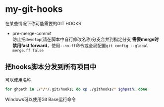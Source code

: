 # my-git-hooks
在某些情况下你可能需要的GIT HOOKS  
- pre-merge-commit  
防止把`develop`(请在脚本中自行修改名称)分支合并到指定分支
**需要merge时禁用fast forward**，使用`--no-ff`命令或全局配置`git config --global merge.ff false`

## 把hooks脚本分发到所有项目中
可以使用名称
```bash
for ghpath in ./*/*/.git/hooks; do cp ./githooks/* $ghpath; done
```
Windows可以使用Git Base运行命令  
